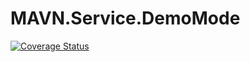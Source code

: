 # MAVN.Service.DemoMode

[![Coverage Status](https://coveralls.io/repos/github/OpenMAVN/MAVN.Service.DemoMode/badge.svg?branch=master)](https://coveralls.io/github/OpenMAVN/MAVN.Service.DemoMode?branch=master)